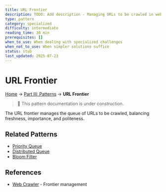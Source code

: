```yaml
---
title: URL Frontier
description: TODO: Add description - Managing URLs to be crawled in web crawlers
type: pattern
category: specialized
difficulty: intermediate
reading_time: 30 min
prerequisites: []
when_to_use: When dealing with specialized challenges
when_not_to_use: When simpler solutions suffice
status: stub
last_updated: 2025-07-23
---
```

# URL Frontier


<!-- Navigation -->
[Home](../introduction/index.md) → [Part III: Patterns](index.md) → **URL Frontier**

> 🚧 This pattern documentation is under construction.

The URL frontier manages the queue of URLs to be crawled, balancing freshness, importance, and politeness.

## Related Patterns
- [Priority Queue](priority-queue.md)
- [Distributed Queue](distributed-queue.md)
- [Bloom Filter](bloom-filter.md)

## References
- [Web Crawler](../case-studies/web-crawler.md) - Frontier management